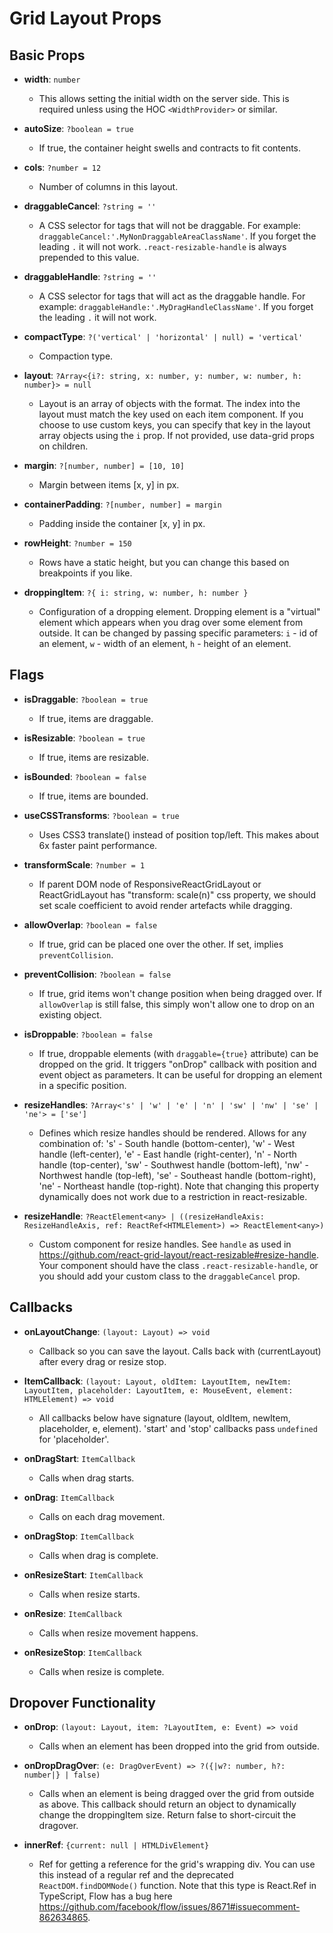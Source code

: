 
# Grid Layout Props

## Basic Props

- **width**: `number`
  - This allows setting the initial width on the server side. This is required unless using the HOC `<WidthProvider>` or similar.

- **autoSize**: `?boolean = true`
  - If true, the container height swells and contracts to fit contents.

- **cols**: `?number = 12`
  - Number of columns in this layout.

- **draggableCancel**: `?string = ''`
  - A CSS selector for tags that will not be draggable. For example: `draggableCancel:'.MyNonDraggableAreaClassName'`. If you forget the leading `.` it will not work. `.react-resizable-handle` is always prepended to this value.

- **draggableHandle**: `?string = ''`
  - A CSS selector for tags that will act as the draggable handle. For example: `draggableHandle:'.MyDragHandleClassName'`. If you forget the leading `.` it will not work.

- **compactType**: `?('vertical' | 'horizontal' | null) = 'vertical'`
  - Compaction type.

- **layout**: `?Array<{i?: string, x: number, y: number, w: number, h: number}> = null`
  - Layout is an array of objects with the format. The index into the layout must match the key used on each item component. If you choose to use custom keys, you can specify that key in the layout array objects using the `i` prop. If not provided, use data-grid props on children.

- **margin**: `?[number, number] = [10, 10]`
  - Margin between items [x, y] in px.

- **containerPadding**: `?[number, number] = margin`
  - Padding inside the container [x, y] in px.

- **rowHeight**: `?number = 150`
  - Rows have a static height, but you can change this based on breakpoints if you like.

- **droppingItem**: `?{ i: string, w: number, h: number }`
  - Configuration of a dropping element. Dropping element is a "virtual" element which appears when you drag over some element from outside. It can be changed by passing specific parameters: `i` - id of an element, `w` - width of an element, `h` - height of an element.

## Flags

- **isDraggable**: `?boolean = true`
  - If true, items are draggable.

- **isResizable**: `?boolean = true`
  - If true, items are resizable.

- **isBounded**: `?boolean = false`
  - If true, items are bounded.

- **useCSSTransforms**: `?boolean = true`
  - Uses CSS3 translate() instead of position top/left. This makes about 6x faster paint performance.

- **transformScale**: `?number = 1`
  - If parent DOM node of ResponsiveReactGridLayout or ReactGridLayout has "transform: scale(n)" css property, we should set scale coefficient to avoid render artefacts while dragging.

- **allowOverlap**: `?boolean = false`
  - If true, grid can be placed one over the other. If set, implies `preventCollision`.

- **preventCollision**: `?boolean = false`
  - If true, grid items won't change position when being dragged over. If `allowOverlap` is still false, this simply won't allow one to drop on an existing object.

- **isDroppable**: `?boolean = false`
  - If true, droppable elements (with `draggable={true}` attribute) can be dropped on the grid. It triggers "onDrop" callback with position and event object as parameters. It can be useful for dropping an element in a specific position.

- **resizeHandles**: `?Array<'s' | 'w' | 'e' | 'n' | 'sw' | 'nw' | 'se' | 'ne'> = ['se']`
  - Defines which resize handles should be rendered. Allows for any combination of: 's' - South handle (bottom-center), 'w' - West handle (left-center), 'e' - East handle (right-center), 'n' - North handle (top-center), 'sw' - Southwest handle (bottom-left), 'nw' - Northwest handle (top-left), 'se' - Southeast handle (bottom-right), 'ne' - Northeast handle (top-right). Note that changing this property dynamically does not work due to a restriction in react-resizable.

- **resizeHandle**: `?ReactElement<any> | ((resizeHandleAxis: ResizeHandleAxis, ref: ReactRef<HTMLElement>) => ReactElement<any>)`
  - Custom component for resize handles. See `handle` as used in https://github.com/react-grid-layout/react-resizable#resize-handle. Your component should have the class `.react-resizable-handle`, or you should add your custom class to the `draggableCancel` prop.

## Callbacks

- **onLayoutChange**: `(layout: Layout) => void`
  - Callback so you can save the layout. Calls back with (currentLayout) after every drag or resize stop.

- **ItemCallback**: `(layout: Layout, oldItem: LayoutItem, newItem: LayoutItem, placeholder: LayoutItem, e: MouseEvent, element: HTMLElement) => void`
  - All callbacks below have signature (layout, oldItem, newItem, placeholder, e, element). 'start' and 'stop' callbacks pass `undefined` for 'placeholder'.

- **onDragStart**: `ItemCallback`
  - Calls when drag starts.

- **onDrag**: `ItemCallback`
  - Calls on each drag movement.

- **onDragStop**: `ItemCallback`
  - Calls when drag is complete.

- **onResizeStart**: `ItemCallback`
  - Calls when resize starts.

- **onResize**: `ItemCallback`
  - Calls when resize movement happens.

- **onResizeStop**: `ItemCallback`
  - Calls when resize is complete.

## Dropover Functionality

- **onDrop**: `(layout: Layout, item: ?LayoutItem, e: Event) => void`
  - Calls when an element has been dropped into the grid from outside.

- **onDropDragOver**: `(e: DragOverEvent) => ?({|w?: number, h?: number|} | false)`
  - Calls when an element is being dragged over the grid from outside as above. This callback should return an object to dynamically change the droppingItem size. Return false to short-circuit the dragover.

- **innerRef**: `{current: null | HTMLDivElement}`
  - Ref for getting a reference for the grid's wrapping div. You can use this instead of a regular ref and the deprecated `ReactDOM.findDOMNode()` function. Note that this type is React.Ref<HTMLDivElement> in TypeScript, Flow has a bug here https://github.com/facebook/flow/issues/8671#issuecomment-862634865.
